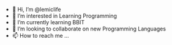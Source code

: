 - 👋 Hi, I’m @lemiclife
- 👀 I’m interested in Learning Programming 
- 🌱 I’m currently learning BBIT
- 💞️ I’m looking to collaborate on new Programming Languages
- 📫 How to reach me ...

<!---
lemiclife/lemiclife is a ✨ special ✨ repository because its `README.md` (this file) appears on your GitHub profile.
You can click the Preview link to take a look at your changes.
--->
